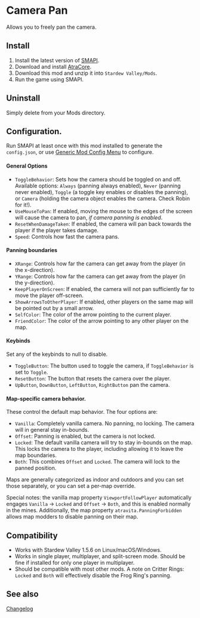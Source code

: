 Camera Pan
===========================
<!--![Header image](docs/pig.png)-->

Allows you to freely pan the camera.

## Install

1. Install the latest version of [SMAPI](https://smapi.io).
2. Download and install [AtraCore](https://www.nexusmods.com/stardewvalley/mods/12932).
2. Download this mod and unzip it into `Stardew Valley/Mods`.
3. Run the game using SMAPI.

## Uninstall
Simply delete from your Mods directory.

## Configuration.
Run SMAPI at least once with this mod installed to generate the `config.json`, or use [Generic Mod Config Menu](https://www.nexusmods.com/stardewvalley/mods/5098) to configure.

#### General Options
* `ToggleBehavior`: Sets how the camera should be toggled on and off. Available options: `Always` (panning always enabled), `Never` (panning never enabled), `Toggle` (a toggle key enables or disables the panning), or `Camera` (holding the camera object enables the camera. Check Robin for it!).
* `UseMouseToPan`: If enabled, moving the mouse to the edges of the screen will cause the camera to pan, *if camera panning is enabled*.
* `ResetWhenDamageTaken`: If enabled, the camera will pan back towards the player if the player takes damage.
* `Speed`: Controls how fast the camera pans.

#### Panning boundaries
* `XRange`: Controls how far the camera can get away from the player (in the x-direction).
* `YRange`: Controls how far the camera can get away from the player (in the y-direction).
* `KeepPlayerOnScreen`: If enabled, the camera will not pan sufficiently far to move the player off-screen.
* `ShowArrowsToOtherPlayer`: If enabled, other players on the same map will be pointed out by a small arrow.
* `SelfColor`: The color of the arrow pointing to the current player.
* `FriendColor`: The color of the arrow pointing to any other player on the map.

#### Keybinds
Set any of the keybinds to null to disable.

* `ToggleButton`: The button used to toggle the camera, if `ToggleBehavior` is set to `Toggle`.
* `ResetButton`: The button that resets the camera over the player.
* `UpButton`, `DownButton`, `LeftButton`, `RightButton` pan the camera.

#### Map-specific camera behavior.
These control the default map behavior. The four options are:

* `Vanilla`: Completely vanilla camera. No panning, no locking. The camera will in general stay in-bounds.
* `Offset`: Panning is enabled, but the camera is not locked.
* `Locked`: The default vanilla camera will try to stay in-bounds on the map. This locks the camera to the player, including allowing it to leave the map boundaries.
* `Both`: This combines `Offset` and `Locked`. The camera will lock to the panned position.

Maps are generally categorized as indoor and outdoors and you can set those separately, or you can set a per-map override.

Special notes: the vanilla map property `ViewportFollowPlayer` automatically engages `Vanilla` -> `Locked` and `Offset` -> `Both`, and this is enabled normally in the mines. Additionally, the map property `atravita.PanningForbidden` allows map modders to disable panning on their map.

## Compatibility

* Works with Stardew Valley 1.5.6 on Linux/macOS/Windows.
* Works in single player, multiplayer, and split-screen mode. Should be fine if installed for only one player in multiplayer.
* Should be compatible with most other mods. A note on Critter Rings: `Locked` and `Both` will effectively disable the Frog Ring's panning.

## See also

[Changelog](docs/changelog.md)
